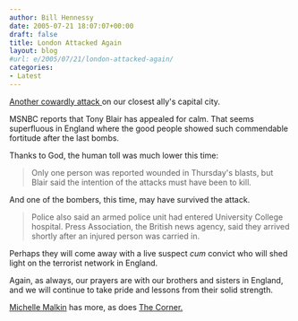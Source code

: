 ```yaml
---
author: Bill Hennessy
date: 2005-07-21 18:07:07+00:00
draft: false
title: London Attacked Again
layout: blog
#url: e/2005/07/21/london-attacked-again/
categories:
- Latest
---
```


[Another cowardly attack ](https://www.msnbc.msn.com/id/8655541/)on our closest ally's capital city.

MSNBC reports that Tony Blair has appealed for calm.  That seems superfluous in England where the good people showed such commendable fortitude after the last bombs.

Thanks to God, the human toll was much lower this time:



> Only one person was reported wounded in Thursday's blasts, but Blair said the intention of the attacks must have been to kill. 



And one of the bombers, this time, may have survived the attack.



> Police also said an armed police unit had entered University College hospital. Press Association, the British news agency, said they arrived shortly after an injured person was carried in.



Perhaps they will come away with a live suspect _cum_ convict who will shed light on the terrorist network in England.

Again, as always, our prayers are with our brothers and sisters in England, and we will continue to take pride and lessons from their solid strength.

[Michelle Malkin](https://michellemalkin.com/archives/003071.htm) has more, as does [The Corner.](https://corner.nationalreview.com/)





